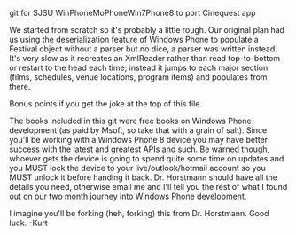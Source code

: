 git for SJSU WinPhoneMoPhoneWin7Phone8 to port Cinequest app

We started from scratch so it's probably a little rough. Our original plan had us using the deserialization feature
of Windows Phone to populate a Festival object without a parser but no dice, a parser was written instead. It's very
slow as it recreates an XmlReader rather than read top-to-bottom or restart to the head each time; instead it jumps
to each major section (films, schedules, venue locations, program items) and populates from there.

Bonus points if you get the joke at the top of this file.

The books included in this git were free books on Windows Phone development (as paid by Msoft, so take that with
a grain of salt). Since you'll be working with a Windows Phone 8 device you may have better success with the
latest and greatest APIs and such. Be warned though, whoever gets the device is going to spend quite some time on
updates and you MUST lock the device to your live/outlook/hotmail account so you MUST unlock it before handing it
back. Dr. Horstmann should have all the details you need, otherwise email me and I'll tell you the rest of what I
found out on our two month journey into Windows Phone development.

I imagine you'll be forking (heh, forking) this from Dr. Horstmann. Good luck.
-Kurt
